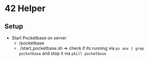 # 42 Helper

## Setup
- Start Pocketbase on server
	- /pocketbase
	- ./start_pocketbase.sh
	=> check if its running via ```ps aux | grep pocketbase``` and stop it via ```pkill pocketbase```
